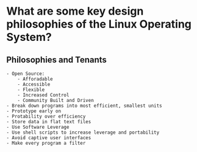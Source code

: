 # What are some key design philosophies of the Linux Operating System?

## Philosophies and Tenants
	- Open Source:
		- Afforadable
		- Accessible
		- Flexible
		- Increased Control 
		- Community Built and Driven
	- Break down programs into most efficient, smallest units 
	- Prototype early on
	- Protability over efficiency
	- Store data in flat text files
	- Use Software Leverage
	- Use shell scripts to increase leverage and portability
	- Avoid captive user interfaces
	- Make every program a filter 

	


